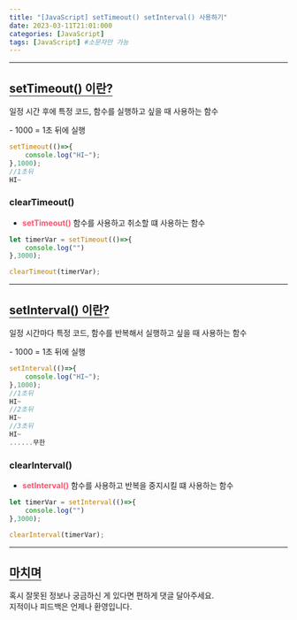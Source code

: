 ```yaml
---
title: "[JavaScript] setTimeout() setInterval() 사용하기"
date: 2023-03-11T21:01:000
categories: [JavaScript]
tags: [JavaScript] #소문자만 가능
---
```


---

## <b style="border-bottom:2px solid gray">setTimeout() 이란?</b>
<p>일정 시간 후에 특정 코드, 함수를 실행하고 싶을 때 사용하는 함수</p>
- 1000 = 1초 뒤에 실행

```js
setTimeout(()=>{
    console.log("HI~");
},1000);
//1초뒤
HI~
```

### <b>clearTimeout()</b>
- <strong style="color:#ff526f">setTimeout()</strong> 함수를 사용하고 취소할 떄 사용하는 함수

```js
let timerVar = setTimeout(()=>{
    console.log("")
},3000);

clearTimeout(timerVar);
```

***

## <b style="border-bottom:2px solid gray">setInterval() 이란?</b>
<p>일정 시간마다  특정 코드, 함수를 반복해서 실행하고 싶을 때 사용하는 함수</p>
- 1000 = 1초 뒤에 실행

```js
setInterval(()=>{
    console.log("HI~");
},1000);
//1초뒤
HI~
//2초뒤
HI~
//3초뒤
HI~
......무한
```

### <b>clearInterval()</b>
- <strong style="color:#ff526f">setInterval()</strong> 함수를 사용하고 반복을 중지시킬 떄 사용하는 함수

```js
let timerVar = setInterval(()=>{
    console.log("")
},3000);

clearInterval(timerVar);
```

---

## <b style="border-bottom:2px solid gray"><b>마치며</b></b>
<P>혹시 잘못된 정보나 궁금하신 게 있다면 편하게 댓글 달아주세요.<br/>
지적이나 피드백은 언제나 환영입니다.</p>